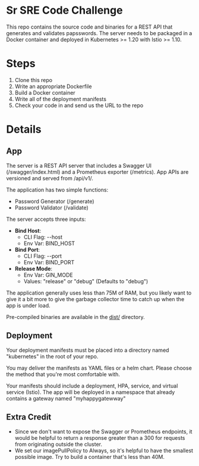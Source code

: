 # Sr SRE Code Challenge

This repo contains the source code and binaries for a REST API that generates and validates papsswords.  The server needs to be packaged in a Docker container and deployed in Kubernetes >= 1.20 with Istio >= 1.10.

# Steps
1. Clone this repo
2. Write an appropriate Dockerfile 
3. Build a Docker container
4. Write all of the deployment manifests
5. Check your code in and send us the URL to the repo

# Details
## App
The server is a REST API server that includes a Swagger UI (/swagger/index.html) and a Prometheus exporter (/metrics).  App APIs are versioned and served from /api/v1/.

The application has two simple functions:
* Password Generator (/generate)
* Password Validator (/validate)

The server accepts three inputs:
* **Bind Host**: 
  * CLI Flag: --host
  * Env Var: BIND_HOST
* **Bind Port**:
  * CLI Flag: --port
  * Env Var: BIND_PORT
* **Release Mode**:
  * Env Var: GIN_MODE
  * Values: "release" or "debug" (Defaults to "debug")

The application generally uses less than 75M of RAM, but you likely want to give it a bit more to give the garbage collector time to catch up when the app is under load.

Pre-compiled binaries are available in the [dist/](https://github.com/cudneys/srsre-code-challenge/tree/main/dist) directory.  

## Deployment
Your deployment manifests must be placed into a directory named "kubernetes" in the root of your repo.  

You may deliver the manifests as YAML files or a helm chart.  Please choose the method that you're most comfortable with. 

Your manifests should include a deployment, HPA, service, and virtual service (Istio).  The app will be deployed in a namespace that already contains a gateway named "myhappygatewway"  

## Extra Credit
* Since we don't want to expose the Swagger or Prometheus endpoints, it would be helpful to return a response greater than a 300 for requests from originating outside the cluster.
* We set our imagePullPolicy to Always, so it's helpful to have the smallest possible image.  Try to build a container that's less than 40M. 





